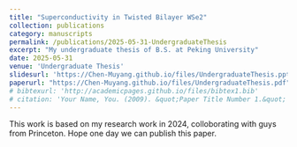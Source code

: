 ```yaml
---
title: "Superconductivity in Twisted Bilayer WSe2"
collection: publications
category: manuscripts
permalink: /publications/2025-05-31-UndergraduateThesis
excerpt: "My undergraduate thesis of B.S. at Peking University"
date: 2025-05-31
venue: 'Undergraduate Thesis'
slidesurl: 'https://Chen-Muyang.github.io/files/UndergraduateThesis.pptx'
paperurl: "https://Chen-Muyang.github.io/files/UndergraduateThesis.pdf"
# bibtexurl: 'http://academicpages.github.io/files/bibtex1.bib'
# citation: 'Your Name, You. (2009). &quot;Paper Title Number 1.&quot; <i>Journal 1</i>. 1(1).'
---
```

This work is based on my research work in 2024, colloborating with guys from Princeton. Hope one day we can publish this paper.
